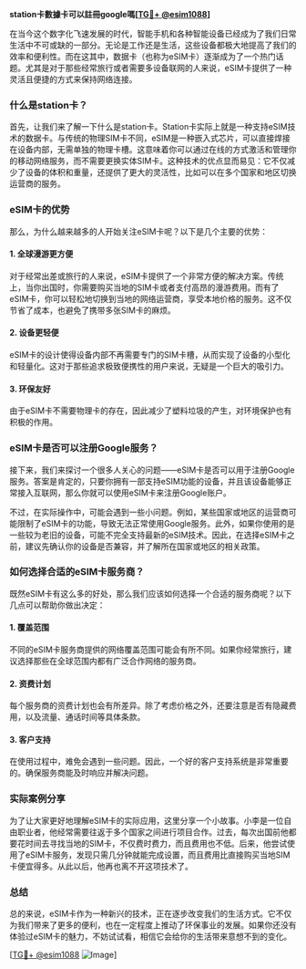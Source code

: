 **station卡數據卡可以註冊google嗎[[TG💪+ @esim1088](https://t.me/s/esim1088)]**

在当今这个数字化飞速发展的时代，智能手机和各种智能设备已经成为了我们日常生活中不可或缺的一部分。无论是工作还是生活，这些设备都极大地提高了我们的效率和便利性。而在这其中，数据卡（也称为eSIM卡）逐渐成为了一个热门话题。尤其是对于那些经常旅行或者需要多设备联网的人来说，eSIM卡提供了一种灵活且便捷的方式来保持网络连接。

### 什么是station卡？

首先，让我们来了解一下什么是station卡。Station卡实际上就是一种支持eSIM技术的数据卡。与传统的物理SIM卡不同，eSIM是一种嵌入式芯片，可以直接焊接在设备内部，无需单独的物理卡槽。这意味着你可以通过在线的方式激活和管理你的移动网络服务，而不需要更换实体SIM卡。这种技术的优点显而易见：它不仅减少了设备的体积和重量，还提供了更大的灵活性，比如可以在多个国家和地区切换运营商的服务。

### eSIM卡的优势

那么，为什么越来越多的人开始关注eSIM卡呢？以下是几个主要的优势：

#### 1. **全球漫游更方便**
   对于经常出差或旅行的人来说，eSIM卡提供了一个非常方便的解决方案。传统上，当你出国时，你需要购买当地的SIM卡或者支付高昂的漫游费用。而有了eSIM卡，你可以轻松地切换到当地的网络运营商，享受本地价格的服务。这不仅节省了成本，也避免了携带多张SIM卡的麻烦。

#### 2. **设备更轻便**
   eSIM卡的设计使得设备内部不再需要专门的SIM卡槽，从而实现了设备的小型化和轻量化。这对于那些追求极致便携性的用户来说，无疑是一个巨大的吸引力。

#### 3. **环保友好**
   由于eSIM卡不需要物理卡的存在，因此减少了塑料垃圾的产生，对环境保护也有积极的作用。

### eSIM卡是否可以注册Google服务？

接下来，我们来探讨一个很多人关心的问题——eSIM卡是否可以用于注册Google服务。答案是肯定的，只要你拥有一部支持eSIM功能的设备，并且该设备能够正常接入互联网，那么你就可以使用eSIM卡来注册Google账户。

不过，在实际操作中，可能会遇到一些小问题。例如，某些国家或地区的运营商可能限制了eSIM卡的功能，导致无法正常使用Google服务。此外，如果你使用的是一些较为老旧的设备，可能不完全支持最新的eSIM技术。因此，在选择eSIM卡之前，建议先确认你的设备是否兼容，并了解所在国家或地区的相关政策。

### 如何选择合适的eSIM卡服务商？

既然eSIM卡有这么多的好处，那么我们应该如何选择一个合适的服务商呢？以下几点可以帮助你做出决定：

#### 1. **覆盖范围**
   不同的eSIM卡服务商提供的网络覆盖范围可能会有所不同。如果你经常旅行，建议选择那些在全球范围内都有广泛合作网络的服务商。

#### 2. **资费计划**
   每个服务商的资费计划也会有所差异。除了考虑价格之外，还要注意是否有隐藏费用，以及流量、通话时间等具体条款。

#### 3. **客户支持**
   在使用过程中，难免会遇到一些问题。因此，一个好的客户支持系统是非常重要的。确保服务商能及时响应并解决问题。

### 实际案例分享

为了让大家更好地理解eSIM卡的实际应用，这里分享一个小故事。小李是一位自由职业者，他经常需要往返于多个国家之间进行项目合作。过去，每次出国前他都要花时间去寻找当地的SIM卡，不仅费时费力，而且费用也不低。后来，他尝试使用了eSIM卡服务，发现只需几分钟就能完成设置，而且费用比直接购买当地SIM卡便宜得多。从此以后，他再也离不开这项技术了。

### 总结

总的来说，eSIM卡作为一种新兴的技术，正在逐步改变我们的生活方式。它不仅为我们带来了更多的便利，也在一定程度上推动了环保事业的发展。如果你还没有体验过eSIM卡的魅力，不妨试试看，相信它会给你的生活带来意想不到的变化。

[[TG💪+ @esim1088](https://t.me/s/esim1088) ![Image](https://i.postimg.cc/4NQfJmqS/Snipaste-2025-05-13-00-14-12.png)]